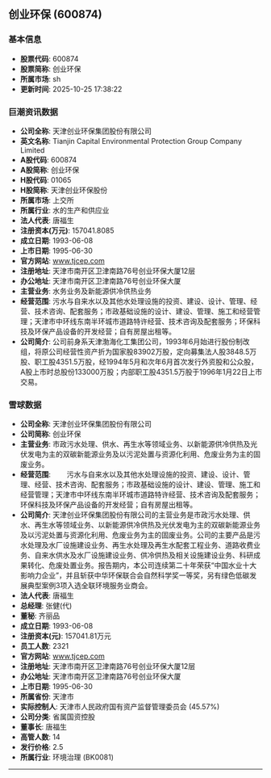 ## 创业环保 (600874)

### 基本信息

- **股票代码**: 600874
- **股票简称**: 创业环保
- **所属市场**: sh
- **更新时间**: 2025-10-25 17:38:22

### 巨潮资讯数据

- **公司全称**: 天津创业环保集团股份有限公司
- **英文名称**: Tianjin Capital Environmental Protection Group Company Limited
- **A股代码**: 600874
- **A股简称**: 创业环保
- **H股代码**: 01065
- **H股简称**: 天津创业环保股份
- **所属市场**: 上交所
- **所属行业**: 水的生产和供应业
- **法人代表**: 唐福生
- **注册资本(万元)**: 157041.8085
- **成立日期**: 1993-06-08
- **上市日期**: 1995-06-30
- **官方网站**: www.tjcep.com
- **注册地址**: 天津市南开区卫津南路76号创业环保大厦12层
- **办公地址**: 天津市南开区卫津南路76号创业环保大厦
- **主营业务**: 水务业务及新能源供冷供热业务
- **经营范围**: 污水与自来水以及其他水处理设施的投资、建设、设计、管理、经营、技术咨询、配套服务；市政基础设施的设计、建设、管理、施工和经营管理；天津市中环线东南半环城市道路特许经营、技术咨询及配套服务；环保科技及环保产品设备的开发经营；自有房屋出租等。
- **公司简介**: 公司前身系天津渤海化工集团公司，1993年6月始进行股份制改组，将原公司经营性资产折为国家股83902万股，定向募集法人股3848.5万股、职工股4351.5万股，经1994年5月和次年6月首次发行外资股和公众股，A股上市时总股份133000万股；内部职工股4351.5万股于1996年1月22日上市交易。

### 雪球数据

- **公司全称**: 天津创业环保集团股份有限公司
- **公司简称**: 创业环保
- **主营业务**: 市政污水处理、供水、再生水等领域业务、以新能源供冷供热及光伏发电为主的双碳新能源业务及以污泥处置与资源化利用、危废业务为主的固废业务。
- **经营范围**: 　　污水与自来水以及其他水处理设施的投资、建设、设计、管理、经营、技术咨询、配套服务；市政基础设施的设计、建设、管理、施工和经营管理；天津市中环线东南半环城市道路特许经营、技术咨询及配套服务；环保科技及环保产品设备的开发经营；自有房屋出租等。
- **公司简介**: 天津创业环保集团股份有限公司的主营业务是市政污水处理、供水、再生水等领域业务、以新能源供冷供热及光伏发电为主的双碳新能源业务及以污泥处置与资源化利用、危废业务为主的固废业务。公司的主要产品是污水处理及水厂设施建设业务、再生水处理及再生水配套工程业务、道路收费业务、自来水供水及水厂设施建设业务、供冷供热及相关设施建设业务、科研成果转化、危废处置业务。报告期内，本公司连续第二十年荣获“中国水业十大影响力企业”，并且斩获中华环保联合会自然科学奖一等奖，另有绿色低碳发展典型案例3项入选全联环境服务业商会。
- **法人代表**: 唐福生
- **总经理**: 张健(代)
- **董秘**: 齐丽品
- **成立日期**: 1993-06-08
- **注册资本(元)**: 157041.81万元
- **员工人数**: 2321
- **官方网站**: www.tjcep.com
- **注册地址**: 天津市南开区卫津南路76号创业环保大厦12层
- **办公地址**: 天津市南开区卫津南路76号创业环保大厦
- **上市日期**: 1995-06-30
- **所属省份**: 天津市
- **实际控制人**: 天津市人民政府国有资产监督管理委员会 (45.57%)
- **公司分类**: 省属国资控股
- **董事长**: 唐福生
- **高管人数**: 14
- **发行价格**: 2.5
- **所属行业**: 环境治理 (BK0081)

---
